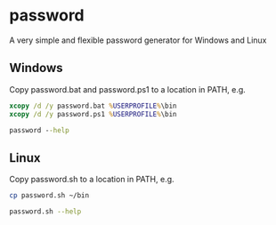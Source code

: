 # password

A very simple and flexible password generator for Windows and Linux

## Windows

Copy password.bat and password.ps1 to a location in PATH, e.g.

```bat
xcopy /d /y password.bat %USERPROFILE%\bin
xcopy /d /y password.ps1 %USERPROFILE%\bin

password --help
```

## Linux

Copy password.sh to a location in PATH, e.g.

```bash
cp password.sh ~/bin

password.sh --help
```
